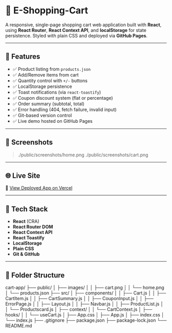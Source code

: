 # 🛒 E-Shopping-Cart

A responsive, single-page shopping cart web application built with **React**, using **React Router**, **React Context API**, and **localStorage** for state persistence. Styled with plain CSS and deployed via **GitHub Pages**.

---

## 🚀 Features

- ✅ Product listing from `products.json`
- ✅ Add/Remove items from cart
- ✅ Quantity control with `+/-` buttons
- ✅ LocalStorage persistence
- ✅ Toast notifications (via `react-toastify`)
- ✅ Coupon discount system (flat or percentage)
- ✅ Order summary (subtotal, total)
- ✅ Error handling (404, fetch failure, invalid input)
- ✅ Git-based version control
- ✅ Live demo hosted on GitHub Pages

---

## 📸 Screenshots

> ./public/screenshots/home.png
> ./public/screenshots/cart.png

---

## 🌐 Live Site

🔗 [View Deployed App on Vercel](https://e-shopping-cart-git-main-osivuetsus-projects.vercel.app/)

---

## 🧰 Tech Stack

- **React** (CRA)
- **React Router DOM**
- **React Context API**
- **React Toastify**
- **LocalStorage**
- **Plain CSS**
- **Git & GitHub**

---

## 📁 Folder Structure

cart-app/
├── public/
│   ├── images/
│   │   ├── cart.png
│   │   └── home.png
│   └── products.json
├── src/
│   ├── components/
│   │   ├── Cart.js
│   │   ├── CartItem.js
│   │   ├── CartSummary.js
│   │   ├── CouponInput.js
│   │   ├── ErrorPage.js
│   │   ├── Layout.js
│   │   ├── Navbar.js
│   │   ├── ProductList.js
│   │   └── Productscard.js
│   ├── context/
│   │   └── CartContext.js
│   ├── hooks/
│   │   └── useCart.js
│   ├── App.css
│   ├── App.js
│   ├── index.css
│   └── index.js
├── .gitignore
├── package.json
├── package-lock.json
└── README.md


